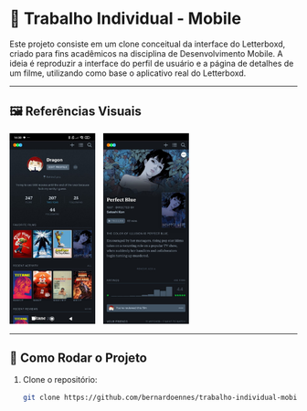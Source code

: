 # 🎥 Trabalho Individual - Mobile

Este projeto consiste em um clone conceitual da interface do Letterboxd, criado para fins acadêmicos na disciplina de Desenvolvimento Mobile. A ideia é reproduzir a interface do perfil de usuário e a página de detalhes de um filme, utilizando como base o aplicativo real do Letterboxd.

---

## 🖼️ Referências Visuais

<div>
  <img src="./assets/tela-perfil.jfif" alt="Tela de Perfil" width="150" style="display: inline-block; margin-right: 10px;"/>
  <img src="./assets/tela-filme.jfif" alt="Tela de Filme" width="150" style="display: inline-block;"/>
</div>

---

## 📂 Como Rodar o Projeto

1. Clone o repositório:
   ```bash
   git clone https://github.com/bernardoennes/trabalho-individual-mobile.git
